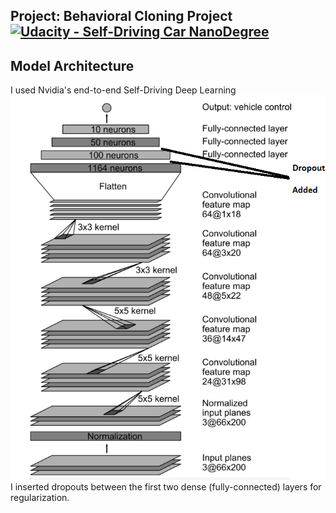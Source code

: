 ## Project: Behavioral Cloning Project [![Udacity - Self-Driving Car NanoDegree](https://s3.amazonaws.com/udacity-sdc/github/shield-carnd.svg)](http://www.udacity.com/drive)

Model Architecture
---
I used Nvidia's end-to-end Self-Driving Deep Learning ![network](https://github.com/calvinhobbes119/BehavioralCloning/blob/master/DriveNetwork.png) 
I inserted dropouts between the first two dense (fully-connected) layers for regularization.
